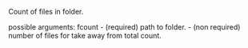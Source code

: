 Count of files in folder.

possible arguments:
fcount <PATH> <TAKE AWAY NUMbER OF FILES>
<PATH> - (required) path to folder.
<TAKE AWAY NUMbER OF FILES> - (non required) number of files for take away from total count.
